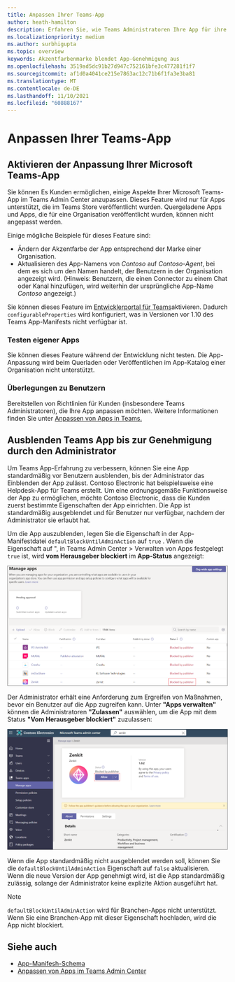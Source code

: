 ```yaml
---
title: Anpassen Ihrer Teams-App
author: heath-hamilton
description: Erfahren Sie, wie Teams Administratoren Ihre App für ihre Organisation anpassen können.
ms.localizationpriority: medium
ms.author: surbhigupta
ms.topic: overview
keywords: Akzentfarbenmarke blendet App-Genehmigung aus
ms.openlocfilehash: 3519ad5dc91b27d947c752161bfe3c477281f1f7
ms.sourcegitcommit: af1d0a4041ce215e7863ac12c71b6f1fa3e3ba81
ms.translationtype: MT
ms.contentlocale: de-DE
ms.lasthandoff: 11/10/2021
ms.locfileid: "60888167"
---
```

# <a name="customize-your-teams-app"></a>Anpassen Ihrer Teams-App

## <a name="enable-your-microsoft-teams-app-to-be-customized"></a>Aktivieren der Anpassung Ihrer Microsoft Teams-App

Sie können Es Kunden ermöglichen, einige Aspekte Ihrer Microsoft Teams-App im Teams Admin Center anzupassen. Dieses Feature wird nur für Apps unterstützt, die im Teams Store veröffentlicht wurden. Quergeladene Apps und Apps, die für eine Organisation veröffentlicht wurden, können nicht angepasst werden.

Einige mögliche Beispiele für dieses Feature sind:

* Ändern der Akzentfarbe der App entsprechend der Marke einer Organisation.
* Aktualisieren des App-Namens von *Contoso* auf *Contoso-Agent*, bei dem es sich um den Namen handelt, der Benutzern in der Organisation angezeigt wird. (Hinweis: Benutzern, die einen Connector zu einem Chat oder Kanal hinzufügen, wird weiterhin der ursprüngliche App-Name *Contoso* angezeigt.)

Sie können dieses Feature im [Entwicklerportal für Teams](https://dev.teams.microsoft.com/home)aktivieren. Dadurch `configurableProperties` wird konfiguriert, was in Versionen vor 1.10 des Teams App-Manifests nicht verfügbar ist.

### <a name="test-your-app"></a>Testen eigener Apps

Sie können dieses Feature während der Entwicklung nicht testen. Die App-Anpassung wird beim Querladen oder Veröffentlichen im App-Katalog einer Organisation nicht unterstützt.

### <a name="user-considerations"></a>Überlegungen zu Benutzern

Bereitstellen von Richtlinien für Kunden (insbesondere Teams Administratoren), die Ihre App anpassen möchten. Weitere Informationen finden Sie unter [Anpassen von Apps in Teams.](/MicrosoftTeams/customize-apps)

## <a name="hide-teams-app-until-admin-approves"></a>Ausblenden Teams App bis zur Genehmigung durch den Administrator

Um Teams App-Erfahrung zu verbessern, können Sie eine App standardmäßig vor Benutzern ausblenden, bis der Administrator das Einblenden der App zulässt. Contoso Electronic hat beispielsweise eine Helpdesk-App für Teams erstellt. Um eine ordnungsgemäße Funktionsweise der App zu ermöglichen, möchte Contoso Electronic, dass die Kunden zuerst bestimmte Eigenschaften der App einrichten. Die App ist standardmäßig ausgeblendet und für Benutzer nur verfügbar, nachdem der Administrator sie erlaubt hat.

Um die App auszublenden, legen Sie die Eigenschaft in der App-Manifestdatei `defaultBlockUntilAdminAction` auf `true` . Wenn die Eigenschaft auf ", in Teams Admin Center > Verwalten von Apps festgelegt `true` ist, wird **vom Herausgeber blockiert** im **App-Status** angezeigt: 

![Verwalten von Apps, die vom Herausgeber blockiert werden](../../assets/images/apps-in-meetings/manageappsblockedapps.png)

Der Administrator erhält eine Anforderung zum Ergreifen von Maßnahmen, bevor ein Benutzer auf die App zugreifen kann. Unter **"Apps verwalten"** können die Administratoren **"Zulassen"** auswählen, um die App mit dem Status **"Vom Herausgeber blockiert"** zuzulassen:

![Apps verwalten](../../assets/images/apps-in-meetings/manageapp.png)

Wenn die App standardmäßig nicht ausgeblendet werden soll, können Sie die `defaultBlockUntilAdminAction` Eigenschaft auf `false` aktualisieren. Wenn die neue Version der App genehmigt wird, ist die App standardmäßig zulässig, solange der Administrator keine explizite Aktion ausgeführt hat.

> [!NOTE]
> `defaultBlockUntilAdminAction` wird für Branchen-Apps nicht unterstützt. Wenn Sie eine Branchen-App mit dieser Eigenschaft hochladen, wird die App nicht blockiert.

## <a name="see-also"></a>Siehe auch

* [App-Manifesh-Schema](/MicrosoftTeams/manifest-schema)
* [Anpassen von Apps im Teams Admin Center](/MicrosoftTeams/customize-apps)

